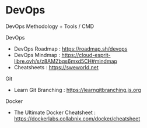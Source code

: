 # DevOps
DevOps Methodology + Tools / CMD

DevOps
 - DevOps Roadmap : https://roadmap.sh/devops
 - DevOps Mindmap : https://cloud-esprit-libre.ovh/s/z8AMZbqs6mxd5CH#mindmap
 - Cheatsheets : https://sweworld.net

Git
 - Learn Git Branching : https://learngitbranching.js.org
 
Docker
 - The Ultimate Docker Cheatsheet : https://dockerlabs.collabnix.com/docker/cheatsheet

